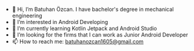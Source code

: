 - 👋 Hi, I’m Batuhan Özcan. I have bachelor's degree in mechanical engineering
- 👀 I’m interested in Android Developing
- 🌱 I’m currently learning Kotlin Jetpack and Android Studio
- 💞️ I’m looking for the firms that I can work as Junior Android Developer
- 📫 How to reach me: batuhanozcan1605@gmail.com

